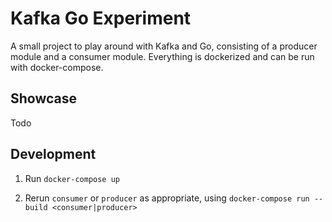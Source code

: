 # Kafka Go Experiment

A small project to play around with Kafka and Go, consisting of a producer module and a consumer module. Everything is dockerized and can be run with docker-compose.

## Showcase

Todo

## Development

1. Run `docker-compose up`

2. Rerun `consumer` or `producer` as appropriate, using `docker-compose run --build <consumer|producer>`